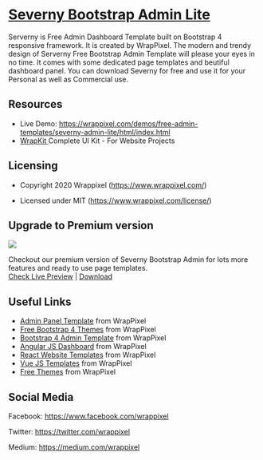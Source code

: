 <!-- # severny-admin-lite -->
<!-- Heading of Template -->
<h1>
  <a href="https://wrappixel.com/demos/free-admin-templates/severny-admin-lite/html/index.html">Severny Bootstrap Admin Lite</a>
</h1>

<!-- Main image of Template -->
<!-- <a target="_blank" href="https://www.wrappixel.com/wp-content/uploads/edd/2020/04/pixel-admin-lite-y.jpg">
  <img src="https://www.wrappixel.com/wp-content/uploads/edd/2020/04/pixel-admin-lite-y.jpg" />
</a> -->

<!-- Description of Template -->
<p>
 Serverny is Free Admin Dashboard Template built on Bootstrap 4 responsive framework. It is created by WrapPixel. The modern and trendy design of Serverny Free Bootstrap Admin Template will please your eyes in no time. It comes with some dedicated page templates and beutiful dashboard panel. You can download Severny for free and use it for your Personal as well as Commercial use.
</p>

<!-- <h4><a href="https://wrappixel.com/demos/free-admin-templates/severny-admin-lite/html/index.html">Free Version Demo Link</a></h4>
## Pro Version
<a href="https://www.wrappixel.com/templates/severny-admin-template/"><img src="https://www.wrappixel.com/wp-content/uploads/edd/2019/07/severny-bootstrap-admin-template.jpg"/></a><br/>
<h4><a href="https://www.wrappixel.com/demos/admin-templates/severny/src/html/menu-sidebar/index.html">Demo</a></h4> -->

<!-- Resources of Template -->
<h2>Resources</h2>
<ul>
<li>  
  Live Demo: <a href="https://wrappixel.com/demos/free-admin-templates/severny-admin-lite/html/index.html" rel="nofollow">https://wrappixel.com/demos/free-admin-templates/severny-admin-lite/html/index.html</a>
</li>
<!-- <li>
    Download Page: <a href="https://www.wrappixel.com/templates/pixel-admin-lite/" rel="nofollow">
  https://www.wrappixel.com/templates/pixel-admin-lite/</a>
</li> -->
<li>
    <a href="https://www.wrappixel.com/templates/wrapkit/#demos" rel="nofollow">WrapKit </a>Complete UI Kit - For Website Projects
</li>
</ul>

<!-- Licensing of Template -->
<h2>Licensing</h2>
<ul>
  <li>
    <p>Copyright 2020 Wrappixel (<a href="https://www.wrappixel.com/" rel="nofollow">https://www.wrappixel.com/</a>)</p>
  </li>
  <li>
    <p>Licensed under MIT (<a href="https://www.wrappixel.com/license/">https://www.wrappixel.com/license/</a>)</p>
  </li>
</ul>


<!-- Upgrade to Premium version of Template -->
<h2>Upgrade to Premium version</h2>
<a target="_blank" href="https://www.wrappixel.com/templates/severny-admin-template/">
  <img src="https://www.wrappixel.com/wp-content/uploads/edd/2020/04/severny-bootstrap-admin-y.jpg" />
</a>
<p>
   Checkout our premium version of Severny Bootstrap Admin for lots more features and ready to use page templates.<br>
   <a href="https://www.wrappixel.com/demos/admin-templates/severny/src/html/menu-sidebar/index.html">Check Live Preview</a> | <a href="https://www.wrappixel.com/templates/severny-admin-template/">Download</a>
</p>

<!-- Useful Links of Template -->
<h2>Useful Links</h2>
<ul>
<li><a href="https://www.wrappixel.com/templates/category/admin-template/">Admin Panel Template</a> from WrapPixel</li>
<li><a href="https://www.wrappixel.com/">Free Bootstrap 4 Themes</a> from WrapPixel</li>
<li><a href="https://www.wrappixel.com/templates/category/bootstrap-admin-templates/">Bootstrap 4 Admin Template</a> from WrapPixel</li>
<li><a href="https://www.wrappixel.com/templates/category/angular-templates/">Angular JS Dashboard</a> from WrapPixel</li>
<li><a href="https://www.wrappixel.com/templates/category/react-templates/">React Website Templates</a> from WrapPixel</li>
<li><a href="https://www.wrappixel.com/templates/category/vuejs-templates/">Vue JS Templates</a> from WrapPixel</li>
<li><a href="https://www.wrappixel.com/templates/category/free-templates/">Free Themes</a> from WrapPixel</li>
</ul>

<!-- Social Media of Wrappixel -->
<h2>Social Media</h2>
<p>Facebook: <a href="https://www.facebook.com/wrappixel">https://www.facebook.com/wrappixel</a></p>
<p>Twitter: <a href="https://twitter.com/wrappixel">https://twitter.com/wrappixel</a></p>
<p>Medium: <a href="https://medium.com/wrappixel">https://medium.com/wrappixel</a></p>
